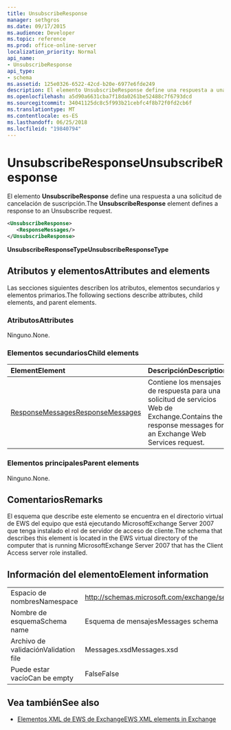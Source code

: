 ```yaml
---
title: UnsubscribeResponse
manager: sethgros
ms.date: 09/17/2015
ms.audience: Developer
ms.topic: reference
ms.prod: office-online-server
localization_priority: Normal
api_name:
- UnsubscribeResponse
api_type:
- schema
ms.assetid: 125e0326-6522-42cd-b20e-6977e6fde249
description: El elemento UnsubscribeResponse define una respuesta a una solicitud de cancelación de suscripción.
ms.openlocfilehash: a5d90a6631cba7f18da0261be52488c7f6793dcd
ms.sourcegitcommit: 34041125dc8c5f993b21cebfc4f8b72f0fd2cb6f
ms.translationtype: MT
ms.contentlocale: es-ES
ms.lasthandoff: 06/25/2018
ms.locfileid: "19840794"
---
```

# <a name="unsubscriberesponse"></a><span data-ttu-id="13210-103">UnsubscribeResponse</span><span class="sxs-lookup"><span data-stu-id="13210-103">UnsubscribeResponse</span></span>

<span data-ttu-id="13210-104">El elemento **UnsubscribeResponse** define una respuesta a una solicitud de cancelación de suscripción.</span><span class="sxs-lookup"><span data-stu-id="13210-104">The **UnsubscribeResponse** element defines a response to an Unsubscribe request.</span></span> 
  
```xml
<UnsubscribeResponse>
   <ResponseMessages/>
</UnsubscribeResponse>
```

 <span data-ttu-id="13210-105">**UnsubscribeResponseType**</span><span class="sxs-lookup"><span data-stu-id="13210-105">**UnsubscribeResponseType**</span></span>
## <a name="attributes-and-elements"></a><span data-ttu-id="13210-106">Atributos y elementos</span><span class="sxs-lookup"><span data-stu-id="13210-106">Attributes and elements</span></span>

<span data-ttu-id="13210-107">Las secciones siguientes describen los atributos, elementos secundarios y elementos primarios.</span><span class="sxs-lookup"><span data-stu-id="13210-107">The following sections describe attributes, child elements, and parent elements.</span></span>
  
### <a name="attributes"></a><span data-ttu-id="13210-108">Atributos</span><span class="sxs-lookup"><span data-stu-id="13210-108">Attributes</span></span>

<span data-ttu-id="13210-109">Ninguno.</span><span class="sxs-lookup"><span data-stu-id="13210-109">None.</span></span>
  
### <a name="child-elements"></a><span data-ttu-id="13210-110">Elementos secundarios</span><span class="sxs-lookup"><span data-stu-id="13210-110">Child elements</span></span>

|<span data-ttu-id="13210-111">**Element**</span><span class="sxs-lookup"><span data-stu-id="13210-111">**Element**</span></span>|<span data-ttu-id="13210-112">**Descripción**</span><span class="sxs-lookup"><span data-stu-id="13210-112">**Description**</span></span>|
|:-----|:-----|
|[<span data-ttu-id="13210-113">ResponseMessages</span><span class="sxs-lookup"><span data-stu-id="13210-113">ResponseMessages</span></span>](responsemessages.md) <br/> |<span data-ttu-id="13210-114">Contiene los mensajes de respuesta para una solicitud de servicios Web de Exchange.</span><span class="sxs-lookup"><span data-stu-id="13210-114">Contains the response messages for an Exchange Web Services request.</span></span>  <br/> |
   
### <a name="parent-elements"></a><span data-ttu-id="13210-115">Elementos principales</span><span class="sxs-lookup"><span data-stu-id="13210-115">Parent elements</span></span>

<span data-ttu-id="13210-116">Ninguno.</span><span class="sxs-lookup"><span data-stu-id="13210-116">None.</span></span>
  
## <a name="remarks"></a><span data-ttu-id="13210-117">Comentarios</span><span class="sxs-lookup"><span data-stu-id="13210-117">Remarks</span></span>

<span data-ttu-id="13210-118">El esquema que describe este elemento se encuentra en el directorio virtual de EWS del equipo que está ejecutando MicrosoftExchange Server 2007 que tenga instalado el rol de servidor de acceso de cliente.</span><span class="sxs-lookup"><span data-stu-id="13210-118">The schema that describes this element is located in the EWS virtual directory of the computer that is running MicrosoftExchange Server 2007 that has the Client Access server role installed.</span></span>
  
## <a name="element-information"></a><span data-ttu-id="13210-119">Información del elemento</span><span class="sxs-lookup"><span data-stu-id="13210-119">Element information</span></span>

|||
|:-----|:-----|
|<span data-ttu-id="13210-120">Espacio de nombres</span><span class="sxs-lookup"><span data-stu-id="13210-120">Namespace</span></span>  <br/> |http://schemas.microsoft.com/exchange/services/2006/messages  <br/> |
|<span data-ttu-id="13210-121">Nombre de esquema</span><span class="sxs-lookup"><span data-stu-id="13210-121">Schema name</span></span>  <br/> |<span data-ttu-id="13210-122">Esquema de mensajes</span><span class="sxs-lookup"><span data-stu-id="13210-122">Messages schema</span></span>  <br/> |
|<span data-ttu-id="13210-123">Archivo de validación</span><span class="sxs-lookup"><span data-stu-id="13210-123">Validation file</span></span>  <br/> |<span data-ttu-id="13210-124">Messages.xsd</span><span class="sxs-lookup"><span data-stu-id="13210-124">Messages.xsd</span></span>  <br/> |
|<span data-ttu-id="13210-125">Puede estar vacío</span><span class="sxs-lookup"><span data-stu-id="13210-125">Can be empty</span></span>  <br/> |<span data-ttu-id="13210-126">False</span><span class="sxs-lookup"><span data-stu-id="13210-126">False</span></span>  <br/> |
   
## <a name="see-also"></a><span data-ttu-id="13210-127">Vea también</span><span class="sxs-lookup"><span data-stu-id="13210-127">See also</span></span>



- [<span data-ttu-id="13210-128">Elementos XML de EWS de Exchange</span><span class="sxs-lookup"><span data-stu-id="13210-128">EWS XML elements in Exchange</span></span>](ews-xml-elements-in-exchange.md)


